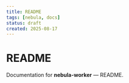```yaml
---
title: README
tags: [nebula, docs]
status: draft
created: 2025-08-17
---
```


# README

Documentation for **nebula-worker** — README.
